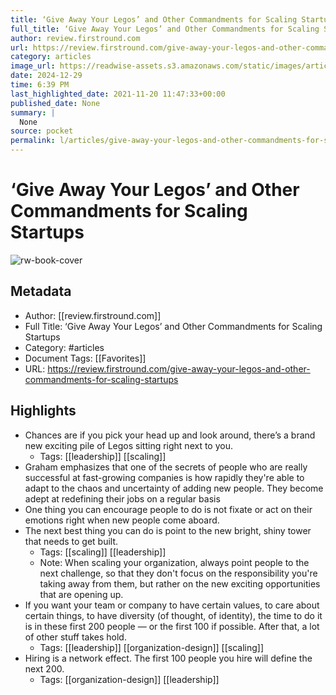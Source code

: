 ```yaml
---
title: ‘Give Away Your Legos’ and Other Commandments for Scaling Startups
full_title: ‘Give Away Your Legos’ and Other Commandments for Scaling Startups
author: review.firstround.com
url: https://review.firstround.com/give-away-your-legos-and-other-commandments-for-scaling-startups
category: articles
image_url: https://readwise-assets.s3.amazonaws.com/static/images/article1.be68295a7e40.png
date: 2024-12-29
time: 6:39 PM
last_highlighted_date: 2021-11-20 11:47:33+00:00
published_date: None
summary: |
  None
source: pocket
permalink: l/articles/give-away-your-legos-and-other-commandments-for-scaling-startups
---
```

# ‘Give Away Your Legos’ and Other Commandments for Scaling Startups

![rw-book-cover](https://readwise-assets.s3.amazonaws.com/static/images/article1.be68295a7e40.png)

## Metadata
- Author: [[review.firstround.com]]
- Full Title: ‘Give Away Your Legos’ and Other Commandments for Scaling Startups
- Category: #articles
- Document Tags: [[Favorites]] 
- URL: https://review.firstround.com/give-away-your-legos-and-other-commandments-for-scaling-startups

## Highlights
- Chances are if you pick your head up and look around, there’s a brand new exciting pile of Legos sitting right next to you.
    - Tags: [[leadership]] [[scaling]] 
- Graham emphasizes that one of the secrets of people who are really successful at fast-growing companies is how rapidly they're able to adapt to the chaos and uncertainty of adding new people. They become adept at redefining their jobs on a regular basis
- One thing you can encourage people to do is not fixate or act on their emotions right when new people come aboard.
- The next best thing you can do is point to the new bright, shiny tower that needs to get built.
    - Tags: [[scaling]] [[leadership]] 
    - Note: When scaling your organization, always point people to the next challenge, so that they don't focus on the responsibility you're taking away from them, but rather on the new exciting opportunities that are opening up.
- If you want your team or company to have certain values, to care about certain things, to have diversity (of thought, of identity), the time to do it is in these first 200 people — or the first 100 if possible. After that, a lot of other stuff takes hold.
    - Tags: [[leadership]] [[organization-design]] [[scaling]] 
- Hiring is a network effect. The first 100 people you hire will define the next 200.
    - Tags: [[organization-design]] [[leadership]] 


